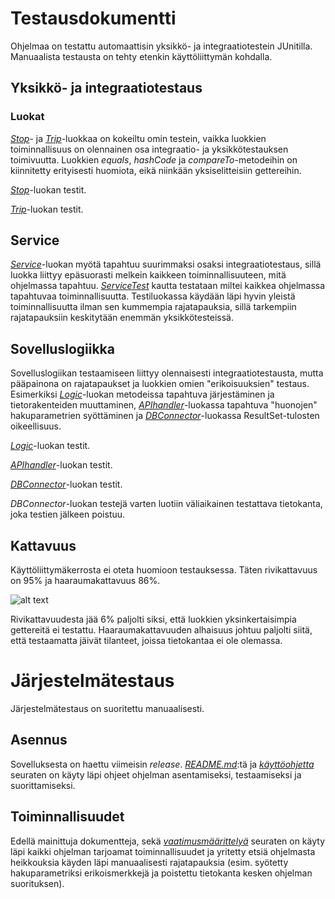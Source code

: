 # Testausdokumentti

Ohjelmaa on testattu automaattisin yksikkö- ja integraatiotestein JUnitilla. Manuaalista testausta on tehty etenkin käyttöliittymän kohdalla. 

## Yksikkö- ja integraatiotestaus 

### Luokat 

[*Stop*](https://github.com/Faktatykki/ot-harjoitustyo/blob/master/projekti/HSLGatherer/src/main/java/classes/Stop.java)- ja [*Trip*](https://github.com/Faktatykki/ot-harjoitustyo/blob/master/projekti/HSLGatherer/src/main/java/classes/Trip.java)-luokkaa on kokeiltu omin testein, vaikka luokkien toiminnallisuus on olennainen osa integraatio- ja yksikkötestauksen toimivuutta. 
Luokkien *equals*, *hashCode* ja *compareTo*-metodeihin on kiinnitetty erityisesti huomiota, eikä niinkään yksiselitteisiin gettereihin. 

[*Stop*](https://github.com/Faktatykki/ot-harjoitustyo/blob/master/projekti/HSLGatherer/src/test/java/ClassTests/StopTest.java)-luokan testit. 
 
[*Trip*](https://github.com/Faktatykki/ot-harjoitustyo/blob/master/projekti/HSLGatherer/src/test/java/ClassTests/TripTest.java)-luokan testit. 


## Service 

[*Service*](https://github.com/Faktatykki/ot-harjoitustyo/blob/master/projekti/HSLGatherer/src/main/java/services/Service.java)-luokan myötä tapahtuu suurimmaksi osaksi integraatiotestaus, sillä luokka liittyy epäsuorasti melkein kaikkeen toiminnallisuuteen, mitä ohjelmassa tapahtuu. 
[*ServiceTest*](https://github.com/Faktatykki/ot-harjoitustyo/blob/master/projekti/HSLGatherer/src/test/java/ServiceTests/ServiceTest.java) kautta testataan miltei kaikkea ohjelmassa tapahtuvaa toiminnallisuutta. Testiluokassa käydään läpi hyvin yleistä toiminnallisuutta ilman sen kummempia
rajatapauksia, sillä tarkempiin rajatapauksiin keskitytään enemmän yksikkötesteissä. 

## Sovelluslogiikka 

Sovelluslogiikan testaamiseen liittyy olennaisesti integraatiotestausta, mutta pääpainona on rajatapaukset ja luokkien omien 
"erikoisuuksien" testaus. Esimerkiksi [*Logic*](https://github.com/Faktatykki/ot-harjoitustyo/blob/master/projekti/HSLGatherer/src/main/java/logic/Logic.java)-luokan metodeissa tapahtuva järjestäminen ja tietorakenteiden muuttaminen, 
[*APIhandler*](https://github.com/Faktatykki/ot-harjoitustyo/blob/master/projekti/HSLGatherer/src/main/java/logic/APIhandle.java)-luokassa tapahtuva "huonojen" hakuparametrien syöttäminen ja [*DBConnector*](https://github.com/Faktatykki/ot-harjoitustyo/blob/master/projekti/HSLGatherer/src/main/java/logic/DBConnector.java)-luokassa ResultSet-tulosten 
oikeellisuus.

[*Logic*](https://github.com/Faktatykki/ot-harjoitustyo/blob/master/projekti/HSLGatherer/src/test/java/LogicTests/LogicTest.java)-luokan testit. 
 
[*APIhandler*](https://github.com/Faktatykki/ot-harjoitustyo/blob/master/projekti/HSLGatherer/src/test/java/LogicTests/APIhandleTest.java)-luokan testit. 
 
[*DBConnector*](https://github.com/Faktatykki/ot-harjoitustyo/blob/master/projekti/HSLGatherer/src/test/java/LogicTests/DBConnectorTest.java)-luokan testit. 


*DBConnector*-luokan testejä varten luotiin väliaikainen testattava tietokanta, joka testien jälkeen poistuu. 

## Kattavuus 

Käyttöliittymäkerrosta ei oteta huomioon testauksessa. Täten rivikattavuus on 95% ja haaraumakattavuus 86%. 

![alt text](https://github.com/Faktatykki/ot-harjoitustyo/blob/master/projekti/HSLGatherer/dokumentaatio/kuvat/jacocoreport.png) 

Rivikattavuudesta jää 6% paljolti siksi, että luokkien yksinkertaisimpia gettereitä ei testattu. Haaraumakattavuuden alhaisuus johtuu paljolti siitä, että 
testaamatta jäivät tilanteet, joissa tietokantaa ei ole olemassa. 

# Järjestelmätestaus 

Järjestelmätestaus on suoritettu manuaalisesti. 

## Asennus 

Sovelluksesta on haettu viimeisin *release*. [*README.md*](https://github.com/Faktatykki/ot-harjoitustyo/blob/master/README.md):tä ja [*käyttöohjetta*](https://github.com/Faktatykki/ot-harjoitustyo/blob/master/projekti/HSLGatherer/dokumentaatio/kayttoohje.md) seuraten 
on käyty läpi ohjeet ohjelman asentamiseksi, testaamiseksi ja suorittamiseksi. 

## Toiminnallisuudet 

Edellä mainittuja dokumentteja, sekä [*vaatimusmäärittelyä*](https://github.com/Faktatykki/ot-harjoitustyo/blob/master/projekti/HSLGatherer/dokumentaatio/vaatimusmaarittely.md) seuraten on käyty läpi 
kaikki ohjelman tarjoamat toiminnallisuudet ja yritetty etsiä ohjelmasta heikkouksia käyden läpi manuaalisesti rajatapauksia (esim. syötetty hakuparametriksi erikoismerkkejä ja poistettu tietokanta kesken ohjelman suorituksen). 
